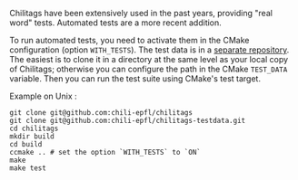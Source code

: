Chilitags have been extensively used in the past years, providing "real word"
tests. Automated tests are a more recent addition.

To run automated tests, you need to activate them in the CMake configuration
(option `WITH_TESTS`). The test data is in a [separate repository](https://github.com/chili-epfl/chilitags-testdata).
The easiest is to clone it in a directory at the same level as your local copy
of Chilitags; otherwise you can configure the path in the CMake `TEST_DATA`
variable. Then you can run the test suite using CMake's test target.

Example on Unix :
```
git clone git@github.com:chili-epfl/chilitags
git clone git@github.com:chili-epfl/chilitags-testdata.git
cd chilitags
mkdir build
cd build
ccmake .. # set the option `WITH_TESTS` to `ON`
make
make test
```

